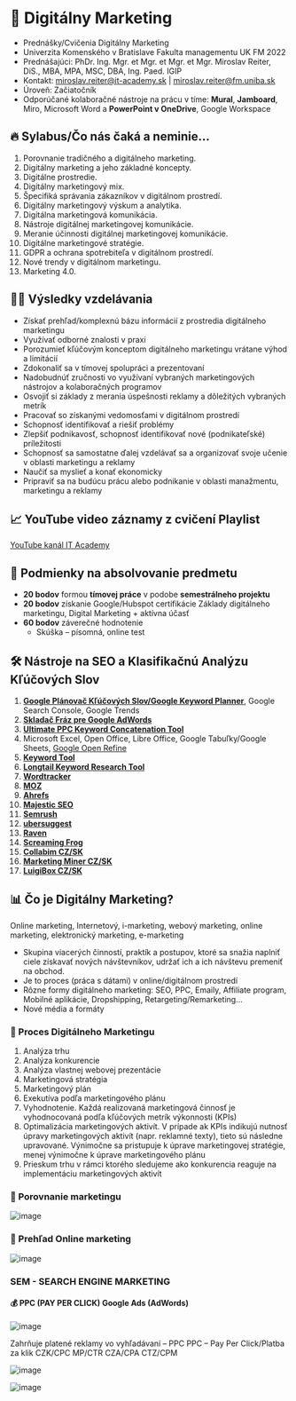 # 🤳 Digitálny Marketing
* Prednášky/Cvičenia Digitálny Marketing
* Univerzita Komenského v Bratislave Fakulta managementu UK FM 2022
* Prednášajúci: PhDr. Ing. Mgr. et Mgr. et Mgr. et Mgr. Miroslav Reiter, DiS., MBA, MPA, MSC, DBA, Ing. Paed. IGIP 
* Kontakt: miroslav.reiter@it-academy.sk | miroslav.reiter@fm.uniba.sk 
* Úroveň: Začiatočník
* Odporúčané kolaboračné nástroje na prácu v tíme: **Mural**, **Jamboard**, Miro, Microsoft Word a **PowerPoint v OneDrive**, Google Workspace

## 🔥 Sylabus/Čo nás čaká a neminie...
1. Porovnanie tradičného a digitálneho marketing.  
2. Digitálny marketing a jeho základné koncepty.  
3. Digitálne prostredie.  
4. Digitálny marketingový mix.  
5. Špecifiká správania zákazníkov v digitálnom prostredí.  
6. Digitálny marketingový výskum a analytika.  
7. Digitálna marketingová komunikácia.  
8. Nástroje digitálnej marketingovej komunikácie.  
9. Meranie účinnosti digitálnej marketingovej komunikácie.  
10. Digitálne marketingové stratégie.  
11. GDPR a ochrana spotrebiteľa v digitálnom prostredí.  
12. Nové trendy v digitálnom marketingu.  
13. Marketing 4.0.  

## 👨‍🏫 Výsledky vzdelávania
* Získať prehľad/komplexnú bázu informácií z prostredia digitálneho marketingu
* Využívať odborné znalosti v praxi
* Porozumieť kľúčovým konceptom digitálneho marketingu vrátane výhod a limitácií
* Zdokonaliť sa v tímovej spolupráci a prezentovaní
* Nadobudnúť zručnosti vo využívaní vybraných marketingových nástrojov a kolaboračných programov
* Osvojiť si základy z merania úspešnosti reklamy a dôležitých vybraných metrík
* Pracovať so získanými vedomosťami v digitálnom prostredí
* Schopnosť identifikovať a riešiť problémy
* Zlepšiť podnikavosť, schopnosť identifikovať nové (podnikateľské) príležitosti
* Schopnosť sa samostatne ďalej vzdelávať sa a organizovať svoje učenie v oblasti marketingu a reklamy
* Naučiť sa myslieť a konať ekonomicky
* Pripraviť sa na budúcu prácu alebo podnikanie v oblasti manažmentu, marketingu a reklamy

## 📈 YouTube video záznamy z cvičení Playlist
[YouTube kanál IT Academy](https://www.youtube.com/watch?v=rvOgXfrMDLY&list=PLIu_ZdHo7Pk_EvbBKv6u7Q2UFrHwPi34c)

## 🥇 Podmienky na absolvovanie predmetu
* **20 bodov** formou **tímovej práce** v podobe **semestrálneho projektu**
* **20 bodov** získanie Google/Hubspot certifikácie Základy digitálneho marketingu, Digital Marketing + aktívna účasť
* **60 bodov** záverečné hodnotenie
  *  Skúška – písomná, online test 
 
## :hammer_and_wrench: Nástroje na SEO a Klasifikačnú Analýzu Kľúčových Slov
1. [**Google Plánovač Kľúčových Slov/Google Keyword Planner**](https://ads.google.com/aw/keywordplanner), Google Search Console, Google Trends
2. [**Skladač Fráz pre Google AdWords**](http://kw.tre.sk/sk)
3. [**Ultimate PPC Keyword Concatenation Tool**](https://www.found.co.uk/ppc-keyword-tool/)
4. Microsoft Excel, Open Office, Libre Office, Google Tabuľky/Google Sheets, [Google Open Refine](https://openrefine.org/)
5. [**Keyword Tool**](https://www.keywordtool.io)
6. [**Longtail Keyword Research Tool**](https://www.keyword.io)
7. [**Wordtracker**](https://www.wordtracker.com/)
8. [**MOZ**](https://moz.com/products)
9. [**Ahrefs**](https://www.ahrefs.com/)
10. [**Majestic SEO**](https://majestic.com/)
11. [**Semrush**](https://www.semrush.com/)
12. [**ubersuggest**](https://neilpatel.com/ubersuggest/)
13. [**Raven**](https://raven.com)
13. [**Screaming Frog**](https://www.screamingfrog.co.uk/seo-spider/)
14. [**Collabim CZ/SK**](https://www.collabim.cz/sk)
15. [**Marketing Miner CZ/SK**](https://www.marketingminer.com/sk)
16. [**LuigiBox CZ/SK**](https://www.luigibox.com/)

## 📊 Čo je Digitálny Marketing?
Online marketing, Internetový, i-marketing, webový marketing, online marketing, elektronický marketing, e-marketing

- Skupina viacerých činností, praktík a postupov, ktoré sa snažia naplniť ciele získavať nových návštevníkov, udržať ich a ich návštevu premeniť na obchod. 
- Je to proces (práca s dátami) v online/digitálnom prostredí
- Rôzne formy digitálneho marketing: SEO, PPC, Emaily, Affiliate program, Mobilné aplikácie, Dropshipping, Retargeting/Remarketing...
- Nové média a formáty

### 🚀 Proces Digitálneho Marketingu
1. Analýza trhu
2. Analýza konkurencie
3. Analýza vlastnej webovej prezentácie
4. Marketingová stratégia
5. Marketingový plán
6. Exekutíva podľa marketingového plánu 
7. Vyhodnotenie. Každá realizovaná marketingová činnosť je vyhodnocovaná podľa kľúčových metrík výkonnosti (KPIs) 
8. Optimalizácia marketingových aktivít. V prípade ak KPIs indikujú nutnosť úpravy marketingových aktivít (napr. reklamné texty), tieto sú následne upravované. Výnimočne sa pristupuje k úprave marketingovej stratégie, menej výnimočne k úprave marketingového plánu
9. Prieskum trhu v rámci ktorého sledujeme ako konkurencia reaguje na implementáciu marketingových aktivít

### 💸 Porovnanie marketingu
![image](https://user-images.githubusercontent.com/24510943/204103611-9ad9a7a1-868e-4493-8189-1b9c392dbabc.png)

### 🌟 Prehľad Online marketing
![image](https://user-images.githubusercontent.com/24510943/204103634-05bb9110-d669-4bdd-9f67-dd9f0d7a5d3a.png)

### SEM - SEARCH ENGINE MARKETING

#### 💰 PPC (PAY PER CLICK) Google Ads (AdWords)
![image](https://user-images.githubusercontent.com/24510943/204103705-97af6522-c321-4e20-aaa7-382a7e31d778.png)

Zahrňuje platené reklamy vo vyhľadávaní – PPC
PPC – Pay Per Click/Platba za klik
CZK/CPC
MP/CTR
CZA/CPA
CTZ/CPM

![image](https://user-images.githubusercontent.com/24510943/204103808-5a6df248-ddab-48f2-9aa2-6cd6a1f0e1d2.png)

![image](https://user-images.githubusercontent.com/24510943/204103814-68dab7fc-4ab3-4d57-8ffc-cdb1ef43c884.png)


